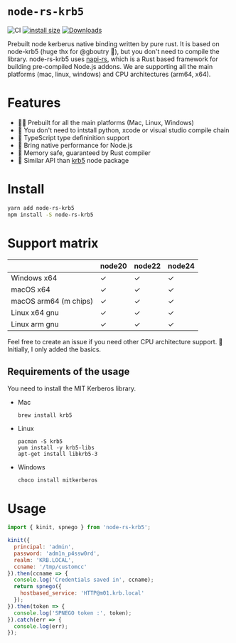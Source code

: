 # `node-rs-krb5`

![CI](https://github.com/tamascsaba/node-rs-krb5/workflows/CI/badge.svg)
[![install size](https://packagephobia.com/badge?p=node-rs-krb5)](https://packagephobia.com/result?p=node-rs-krb5)
[![Downloads](https://img.shields.io/npm/dm/node-rs-krb5/canvas.svg?sanitize=true)](https://npmcharts.com/compare/node-rs-krb5/?minimal=true)

Prebuilt node kerberus native binding written by pure rust.
It is based on node-krb5 (huge thx for @gboutry 🙏), but you don't need to compile the library.
node-rs-krb5 uses [napi-rs](https://napi.rs/), which is a Rust based framework for building pre-compiled Node.js addons.
We are supporting all the main platforms (mac, linux, windows) and CPU architectures (arm64, x64).

# Features
- 👷‍♂️ Prebuilt for all the main platforms (Mac, Linux, Windows)
- 🤘 You don't need to intstall python, xcode or visual studio compile chain
- 📝 TypeScript type defininition support
- 🚀 Bring native performance for Node.js
- 🦺 Memory safe, guaranteed by Rust compiler
- 🍳 Similar API than [krb5](https://www.npmjs.com/package/krb5) node package

# Install

```bash
yarn add node-rs-krb5
npm install -S node-rs-krb5
```

# Support matrix

|                       | node20 | node22 | node24 |
| --------------------- | ------ | ------ | ------ |
| Windows x64           | ✓      | ✓      | ✓      |
| macOS x64             | ✓      | ✓      | ✓      |
| macOS arm64 (m chips) | ✓      | ✓      | ✓      |
| Linux x64 gnu         | ✓      | ✓      | ✓      |
| Linux arm gnu         | ✓      | ✓      | ✓      |

Feel free to create an issue if you need other CPU architecture support. 🥰
Initially, I only added the basics.

## Requirements of the usage

You need to install the MIT Kerberos library.

* Mac
  ```
  brew install krb5
  ```

* Linux
  ```
  pacman -S krb5
  yum install -y krb5-libs
  apt-get install libkrb5-3
  ```

* Windows
  ```
  choco install mitkerberos
  ```

# Usage

```js
import { kinit, spnego } from 'node-rs-krb5';

kinit({
  principal: 'admin',
  password: 'adm1n_p4ssw0rd',
  realm: 'KRB.LOCAL',
  ccname: '/tmp/customcc'
}).then(ccname => {
  console.log('Credentials saved in', ccname);
  return spnego({
    hostbased_service: 'HTTP@m01.krb.local'
  });
}).then(token => {
  console.log('SPNEGO token :', token);
}).catch(err => {
  console.log(err);
});

```
